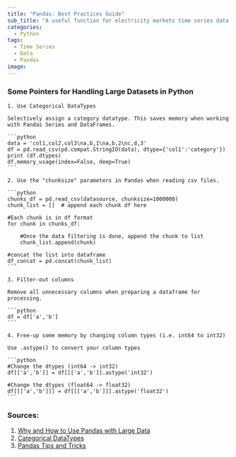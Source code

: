 ```yaml
---
title: "Pandas: Best Practices Guide"
sub_title: "A useful function for electricity markets time series data that combines two dataframe columns into one index"
categories:
  - Python
tags:
  - Time Series
  - Data
  - Pandas
image: 
---
```



### Some Pointers for Handling Large Datasets in Python
	1. Use Categorical DataTypes

	Selectively assign a category datatype. This saves memory when working with Pandas Series and DataFrames.

	```python
	data = 'col1,col2,col3\na,b,1\na,b,2\nc,d,3'
	df = pd.read_csv(pd.compat.StringIO(data), dtype={'col1':'category'})
	print (df.dtypes)
	df.memory_usage(index=False, deep=True)
	```

	2. Use the "chunksize" parameters in Pandas when reading csv files.

	```python
	chunks_df = pd.read_csv(datasource, chunksize=1000000)
	chunk_list = []  # append each chunk df here 

	#Each chunk is in df format
	for chunk in chunks_df:  
	   
		#Once the data filtering is done, append the chunk to list
		chunk_list.append(chunk)
		
	#concat the list into dataframe 
	df_concat = pd.concat(chunk_list)
	```

	3. Filter-out columns

	Remove all unnecessary columns when preparing a dataframe for processing.

	```python
	df = df['a','b']
	```
	
	4. Free-up some memory by changing column types (i.e. int64 to int32)
	
	Use .astype() to convert your column types

	```python
	#Change the dtypes (int64 -> int32)
	df[['a','b']] = df[[['a','b']].astype('int32')

	#Change the dtypes (float64 -> float32)
	df[[['a','b']]] = df[[['a','b']]].astype('float32')
	```

### Sources:
1. [Why and How to Use Pandas with Large Data](https://towardsdatascience.com/why-and-how-to-use-pandas-with-large-data-9594dda2ea4c)
2. [Categorical DataTypes](https://pandas.pydata.org/pandas-docs/stable/user_guide/categorical.html)
3. [Pandas Tips and Tricks](https://realpython.com/python-pandas-tricks/)